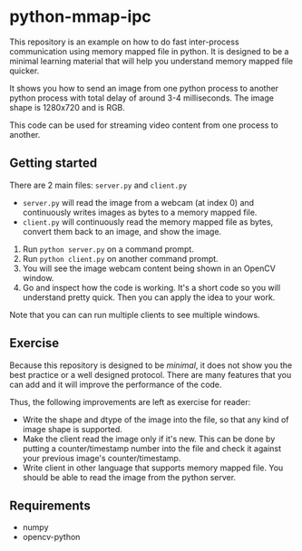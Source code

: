 # python-mmap-ipc

This repository is an example on how to do fast inter-process
communication using memory mapped file in python. It is designed to be
a minimal learning material that will help you understand memory mapped file
quicker.

It shows you how to send an image from one python process to another python
process with total delay of around 3-4 milliseconds.
The image shape is 1280x720 and is RGB.

This code can be used for streaming video content from one process to another.

## Getting started

There are 2 main files: `server.py` and `client.py`

- `server.py` will read the image from a webcam (at index 0) and continuously
  writes images as bytes to a memory mapped file.
- `client.py` will continuously read the memory mapped file as bytes, convert
  them back to an image, and show the image.

1. Run `python server.py` on a command prompt.
2. Run `python client.py` on another command prompt.
3. You will see the image webcam content being shown in an OpenCV window.
4. Go and inspect how the code is working. It's a short code so you will
  understand pretty quick. Then you can apply the idea to your work.

Note that you can can run multiple clients to see multiple windows.

## Exercise

Because this repository is designed to be _minimal_, it does not show you
the best practice or a well designed protocol. There are many features that you
can add and it will improve the performance of the code.

Thus, the following improvements are left as exercise for reader:

- Write the shape and dtype of the image into the file, so that any kind of
  image shape is supported.
- Make the client read the image only if it's new. This can be done by
  putting a counter/timestamp number into the file and check it against
  your previous image's counter/timestamp.
- Write client in other language that supports memory mapped file. You should
  be able to read the image from the python server.

## Requirements

- numpy
- opencv-python
